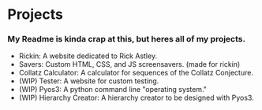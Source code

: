 <h1>Projects</h1>
<h3>My Readme is kinda crap at this, but heres all of my projects.</h3>

<ul>
  <li>Rickin: A website dedicated to Rick Astley.</li>
  <li>Savers: Custom HTML, CSS, and JS screensavers. (made for rickin)</li>
  <li>Collatz Calculator: A calculator for sequences of the Collatz Conjecture.</li>
  <li>(WIP) Tester: A website for custom testing.</li>
  <li>(WIP) Pyos3: A python command line "operating system."</li>
  <li>(WIP) Hierarchy Creator: A hierarchy creator to be designed with Pyos3.</li>
</ul>
